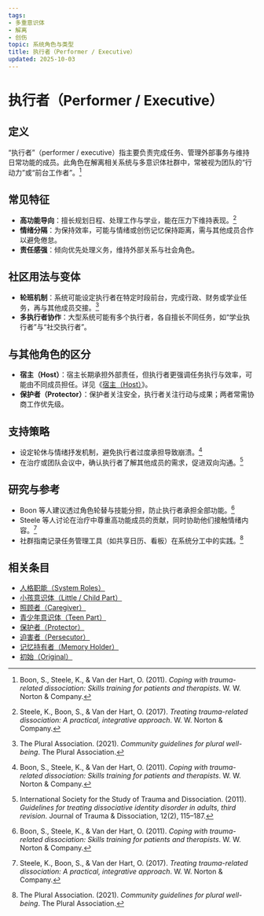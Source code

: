 ```yaml
---
tags:
- 多重意识体
- 解离
- 创伤
topic: 系统角色与类型
title: 执行者（Performer / Executive）
updated: 2025-10-03
---
```


# 执行者（Performer / Executive）

## 定义

“执行者”（performer / executive）指主要负责完成任务、管理外部事务与维持日常功能的成员。此角色在解离相关系统与多意识体社群中，常被视为团队的“行动力”或“前台工作者”。[^boon2011]

## 常见特征

- **高功能导向**：擅长规划日程、处理工作与学业，能在压力下维持表现。[^steele2017]
- **情绪分隔**：为保持效率，可能与情绪或创伤记忆保持距离，需与其他成员合作以避免倦怠。
- **责任感强**：倾向优先处理义务，维持外部关系与社会角色。

## 社区用法与变体

- **轮班机制**：系统可能设定执行者在特定时段前台，完成行政、财务或学业任务，再与其他成员交接。[^thepluralassociation2021]
- **多执行者协作**：大型系统可能有多个执行者，各自擅长不同任务，如“学业执行者”与“社交执行者”。

## 与其他角色的区分

- **宿主（Host）**：宿主长期承担外部责任，但执行者更强调任务执行与效率，可能由不同成员担任。详见《[宿主（Host）](entries/Host.md)》。
- **保护者（Protector）**：保护者关注安全，执行者关注行动与成果；两者常需协商工作优先级。

## 支持策略

- 设定轮休与情绪抒发机制，避免执行者过度承担导致崩溃。[^boon2011]
- 在治疗或团队会议中，确认执行者了解其他成员的需求，促进双向沟通。[^isstd2011]

## 研究与参考

- Boon 等人建议透过角色轮替与技能分担，防止执行者承担全部功能。[^boon2011]
- Steele 等人讨论在治疗中尊重高功能成员的贡献，同时协助他们接触情绪内容。[^steele2017]
- 社群指南记录任务管理工具（如共享日历、看板）在系统分工中的实践。[^thepluralassociation2021]

[^boon2011]: Boon, S., Steele, K., & Van der Hart, O. (2011). *Coping with trauma-related dissociation: Skills training for patients and therapists*. W. W. Norton & Company.
[^steele2017]: Steele, K., Boon, S., & Van der Hart, O. (2017). *Treating trauma-related dissociation: A practical, integrative approach*. W. W. Norton & Company.
[^thepluralassociation2021]: The Plural Association. (2021). *Community guidelines for plural well-being*. The Plural Association.
[^isstd2011]: International Society for the Study of Trauma and Dissociation. (2011). *Guidelines for treating dissociative identity disorder in adults, third revision*. Journal of Trauma & Dissociation, 12(2), 115–187.

## 相关条目

- [人格职能（System Roles）](/entries/System-Roles.md)
- [小孩意识体（Little / Child Part）](/entries/Little.md)
- [照顾者（Caregiver）](/entries/Caregiver.md)
- [青少年意识体（Teen Part）](/entries/Teen.md)
- [保护者（Protector）](/entries/Protector.md)
- [迫害者（Persecutor）](/entries/Persecutor.md)
- [记忆持有者（Memory Holder）](/entries/Memory-Holder.md)
- [初始（Original）](/entries/Original.md)
